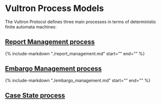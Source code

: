 # Vultron Process Models

The Vultron Protocol defines three main processes in terms of deterministic finite automata machines:

## [Report Management process](./report_management.md)

{% include-markdown "./report_management.md" start="<!-- rm-state-machine-start -->" end="<!-- rm-state-machine-end -->" %}

## [Embargo Management process](./embargo_management.md)

{% include-markdown "./embargo_management.md" start="<!-- em-state-machine-start -->" end="<!-- em-state-machine-end -->" %}

## [Case State process](./case_state.md)
